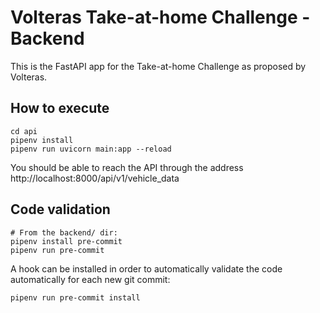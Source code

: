 # Volteras Take-at-home Challenge - Backend

This is the FastAPI app for the Take-at-home Challenge as proposed by Volteras.

## How to execute
```
cd api
pipenv install
pipenv run uvicorn main:app --reload
```

You should be able to reach the API through the address http://localhost:8000/api/v1/vehicle_data

## Code validation
```
# From the backend/ dir:
pipenv install pre-commit
pipenv run pre-commit
```

A hook can be installed in order to automatically validate the code automatically for each new git commit:
```
pipenv run pre-commit install
```
